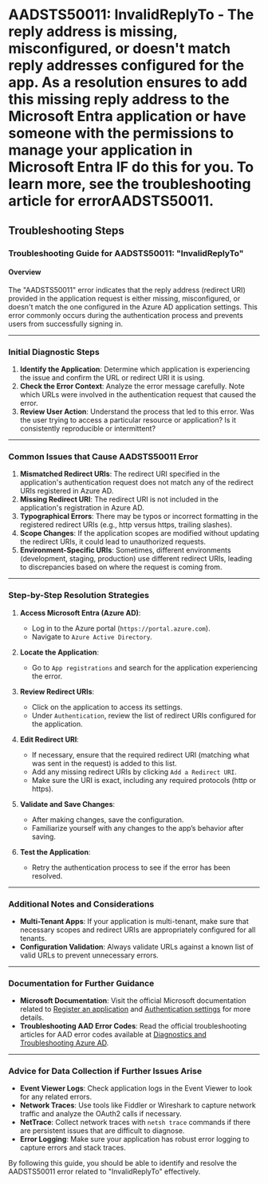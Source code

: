
# AADSTS50011: InvalidReplyTo - The reply address is missing, misconfigured, or doesn't match reply addresses configured for the app. As a resolution ensures to add this missing reply address to the Microsoft Entra application or have someone with the permissions to manage your application in Microsoft Entra IF do this for you. To learn more, see the troubleshooting article for errorAADSTS50011.


## Troubleshooting Steps
### Troubleshooting Guide for AADSTS50011: "InvalidReplyTo"

#### Overview
The "AADSTS50011" error indicates that the reply address (redirect URI) provided in the application request is either missing, misconfigured, or doesn't match the one configured in the Azure AD application settings. This error commonly occurs during the authentication process and prevents users from successfully signing in.

---

### Initial Diagnostic Steps
1. **Identify the Application**: Determine which application is experiencing the issue and confirm the URL or redirect URI it is using.
2. **Check the Error Context**: Analyze the error message carefully. Note which URLs were involved in the authentication request that caused the error.
3. **Review User Action**: Understand the process that led to this error. Was the user trying to access a particular resource or application? Is it consistently reproducible or intermittent?

---

### Common Issues that Cause AADSTS50011 Error
1. **Mismatched Redirect URIs**: The redirect URI specified in the application's authentication request does not match any of the redirect URIs registered in Azure AD.
2. **Missing Redirect URI**: The redirect URI is not included in the application's registration in Azure AD.
3. **Typographical Errors**: There may be typos or incorrect formatting in the registered redirect URIs (e.g., http versus https, trailing slashes).
4. **Scope Changes**: If the application scopes are modified without updating the redirect URIs, it could lead to unauthorized requests.
5. **Environment-Specific URIs**: Sometimes, different environments (development, staging, production) use different redirect URIs, leading to discrepancies based on where the request is coming from.

---

### Step-by-Step Resolution Strategies
1. **Access Microsoft Entra (Azure AD)**:
   - Log in to the Azure portal (`https://portal.azure.com`).
   - Navigate to `Azure Active Directory`.

2. **Locate the Application**:
   - Go to `App registrations` and search for the application experiencing the error.

3. **Review Redirect URIs**:
   - Click on the application to access its settings.
   - Under `Authentication`, review the list of redirect URIs configured for the application.

4. **Edit Redirect URI**:
   - If necessary, ensure that the required redirect URI (matching what was sent in the request) is added to this list.
   - Add any missing redirect URIs by clicking `Add a Redirect URI`.
   - Make sure the URI is exact, including any required protocols (http or https).

5. **Validate and Save Changes**:
   - After making changes, save the configuration.
   - Familiarize yourself with any changes to the app’s behavior after saving.

6. **Test the Application**:
   - Retry the authentication process to see if the error has been resolved.

---

### Additional Notes and Considerations
- **Multi-Tenant Apps**: If your application is multi-tenant, make sure that necessary scopes and redirect URIs are appropriately configured for all tenants.
- **Configuration Validation**: Always validate URLs against a known list of valid URLs to prevent unnecessary errors.

---

### Documentation for Further Guidance
- **Microsoft Documentation**: Visit the official Microsoft documentation related to [Register an application](https://learn.microsoft.com/en-us/azure/active-directory/develop/quickstart-register-app) and [Authentication settings](https://learn.microsoft.com/en-us/azure/active-directory/develop/quickstart-v2-aspnet) for more details.
- **Troubleshooting AAD Error Codes**: Read the official troubleshooting articles for AAD error codes available at [Diagnostics and Troubleshooting Azure AD](https://learn.microsoft.com/en-us/azure/active-directory/develop/troubleshoot-configuring-apps).

---

### Advice for Data Collection if Further Issues Arise
- **Event Viewer Logs**: Check application logs in the Event Viewer to look for any related errors.
- **Network Traces**: Use tools like Fiddler or Wireshark to capture network traffic and analyze the OAuth2 calls if necessary.
- **NetTrace**: Collect network traces with `netsh trace` commands if there are persistent issues that are difficult to diagnose.
- **Error Logging**: Make sure your application has robust error logging to capture errors and stack traces.

By following this guide, you should be able to identify and resolve the AADSTS50011 error related to "InvalidReplyTo" effectively.